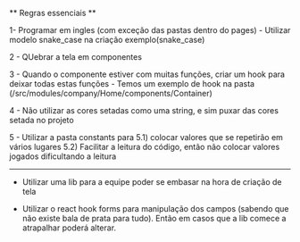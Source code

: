 ** Regras essenciais **

1- Programar em ingles (com exceção das pastas dentro do pages)
    - Utilizar modelo snake_case na criação exemplo(snake_case)

2 - QUebrar a tela em componentes

3 - Quando o componente estiver com muitas funções, criar um hook para deixar todas estas funções
    - Temos um exemplo de hook na pasta (/src/modules/company/Home/components/Container)

4 - Não utilizar as cores setadas como uma string, e sim puxar das cores setada no projeto

5 - Utilizar a pasta constants para 
    5.1) colocar valores que se repetirão em vários lugares
    5.2) Facilitar a leitura do código, então não colocar valores jogados dificultando a 
    leitura
    
_________________________________________________________________________________________

- Utilizar uma lib para a equipe poder se embasar na hora de criação de tela

- Utilizar o react hook forms para manipulação dos campos (sabendo que não existe bala de prata para tudo). Então em casos que a lib comece a atrapalhar poderá alterar.

